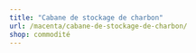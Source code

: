```yaml
---
title: "Cabane de stockage de charbon"
url: /macenta/cabane-de-stockage-de-charbon/
shop: commodité
---
```

